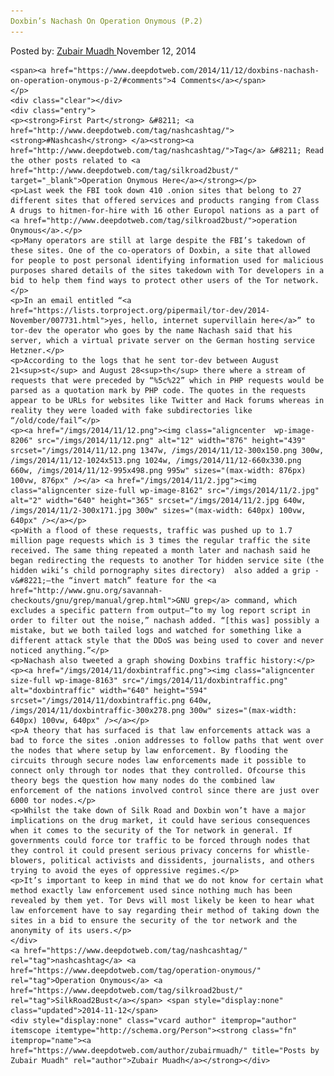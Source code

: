 ```yaml
---
Doxbin’s Nachash On Operation Onymous (P.2)
---
```

<article class="post-listing post-8160 post type-post status-publish format-standard has-post-thumbnail hentry  tag-nashcashtag tag-operation-onymous 2bust">
    <div class="post-inner">
        <span>Posted by: <a href="https://www.deepdotweb.com/author/zubairmuadh/" title="">Zubair Muadh </a></span>
    <span>November 12, 2014</span>
    
    <span><a href="https://www.deepdotweb.com/2014/11/12/doxbins-nachash-on-operation-onymous-p-2/#comments">4 Comments</a></span>
    </p>
    <div class="clear"></div>
    <div class="entry">
    <p><strong>First Part</strong> &#8211; <a href="http://www.deepdotweb.com/tag/nashcashtag/"><strong>#Nashcash</strong> </a><strong><a href="http://www.deepdotweb.com/tag/nashcashtag/">Tag</a> &#8211; Read the other posts related to <a href="http://www.deepdotweb.com/tag/silkroad2bust/" target="_blank">Operation Onymous Here</a></strong></p>
    <p>Last week the FBI took down 410 .onion sites that belong to 27 different sites that offered services and products ranging from Class A drugs to hitmen-for-hire with 16 other Europol nations as a part of <a href="http://www.deepdotweb.com/tag/silkroad2bust/">operation Onymous</a>.</p>
    <p>Many operators are still at large despite the FBI’s takedown of these sites. One of the co-operators of Doxbin, a site that allowed for people to post personal identifying information used for malicious purposes shared details of the sites takedown with Tor developers in a bid to help them find ways to protect other users of the Tor network.</p>
    <p>In an email entitled “<a href="https://lists.torproject.org/pipermail/tor-dev/2014-November/007731.html">yes, hello, internet supervillain here</a>” to tor-dev the operator who goes by the name Nachash said that his server, which a virtual private server on the German hosting service Hetzner.</p>
    <p>According to the logs that he sent tor-dev between August 21<sup>st</sup> and August 28<sup>th</sup> there where a stream of requests that were preceded by “%5c%22” which in PHP requests would be parsed as a quotation mark by PHP code. The quotes in the requests appear to be URLs for websites like Twitter and Hack forums whereas in reality they were loaded with fake subdirectories like “/old/code/fail”</p>
    <p><a href="/imgs/2014/11/12.png"><img class="aligncenter  wp-image-8206" src="/imgs/2014/11/12.png" alt="12" width="876" height="439" srcset="/imgs/2014/11/12.png 1347w, /imgs/2014/11/12-300x150.png 300w, /imgs/2014/11/12-1024x513.png 1024w, /imgs/2014/11/12-660x330.png 660w, /imgs/2014/11/12-995x498.png 995w" sizes="(max-width: 876px) 100vw, 876px" /></a> <a href="/imgs/2014/11/2.jpg"><img class="aligncenter size-full wp-image-8162" src="/imgs/2014/11/2.jpg" alt="2" width="640" height="365" srcset="/imgs/2014/11/2.jpg 640w, /imgs/2014/11/2-300x171.jpg 300w" sizes="(max-width: 640px) 100vw, 640px" /></a></p>
    <p>With a flood of these requests, traffic was pushed up to 1.7 million page requests which is 3 times the regular traffic the site received. The same thing repeated a month later and nachash said he began redirecting the requests to another Tor hidden service site (the hidden wiki’s child pornography sites directory)  also added a grip -v&#8221;—the “invert match” feature for the <a href="http://www.gnu.org/savannah-checkouts/gnu/grep/manual/grep.html">GNU grep</a> command, which excludes a specific pattern from output—“to my log report script in order to filter out the noise,” nachash added. “[this was] possibly a mistake, but we both tailed logs and watched for something like a different attack style that the DDoS was being used to cover and never noticed anything.”</p>
    <p>Nachash also tweeted a graph showing Doxbins traffic history:</p>
    <p><a href="/imgs/2014/11/doxbintraffic.png"><img class="aligncenter size-full wp-image-8163" src="/imgs/2014/11/doxbintraffic.png" alt="doxbintraffic" width="640" height="594" srcset="/imgs/2014/11/doxbintraffic.png 640w, /imgs/2014/11/doxbintraffic-300x278.png 300w" sizes="(max-width: 640px) 100vw, 640px" /></a></p>
    <p>A theory that has surfaced is that law enforcements attack was a bad to force the sites .onion addresses to follow paths that went over the nodes that where setup by law enforcement. By flooding the circuits through secure nodes law enforcements made it possible to connect only through tor nodes that they controlled. Ofcourse this theory begs the question how many nodes do the combined law enforcement of the nations involved control since there are just over 6000 tor nodes.</p>
    <p>Whilst the take down of Silk Road and Doxbin won’t have a major implications on the drug market, it could have serious consequences when it comes to the security of the Tor network in general. If governments could force tor traffic to be forced through nodes that they control it could present serious privacy concerns for whistle-blowers, political activists and dissidents, journalists, and others trying to avoid the eyes of oppressive regimes.</p>
    <p>It’s important to keep in mind that we do not know for certain what method exactly law enforcement used since nothing much has been revealed by them yet. Tor Devs will most likely be keen to hear what law enforcement have to say regarding their method of taking down the sites in a bid to ensure the security of the tor network and the anonymity of its users.</p>
    </div>
    <a href="https://www.deepdotweb.com/tag/nashcashtag/" rel="tag">nashcashtag</a> <a href="https://www.deepdotweb.com/tag/operation-onymous/" rel="tag">Operation Onymous</a> <a href="https://www.deepdotweb.com/tag/silkroad2bust/" rel="tag">SilkRoad2Bust</a></span> <span style="display:none" class="updated">2014-11-12</span>
    <div style="display:none" class="vcard author" itemprop="author" itemscope itemtype="http://schema.org/Person"><strong class="fn" itemprop="name"><a href="https://www.deepdotweb.com/author/zubairmuadh/" title="Posts by Zubair Muadh" rel="author">Zubair Muadh</a></strong></div>
    
